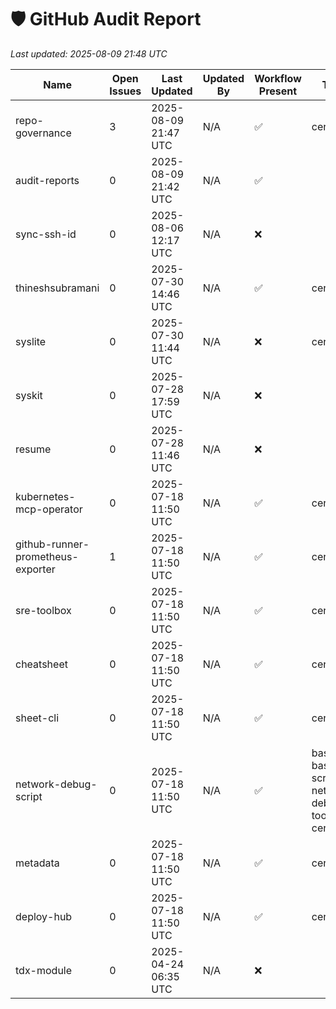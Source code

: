 # 🛡️ GitHub Audit Report

_Last updated: 2025-08-09 21:48 UTC_

| Name | Open Issues | Last Updated | Updated By | Workflow Present | Topics | Branch |
|------|-------------|--------------|------------|------------------|--------|--------|
| repo-governance | 3 | 2025-08-09 21:47 UTC | N/A | ✅ | certified | main |
| audit-reports | 0 | 2025-08-09 21:42 UTC | N/A | ✅ |  | main |
| sync-ssh-id | 0 | 2025-08-06 12:17 UTC | N/A | ❌ |  | main |
| thineshsubramani | 0 | 2025-07-30 14:46 UTC | N/A | ✅ | certified | master |
| syslite | 0 | 2025-07-30 11:44 UTC | N/A | ❌ | certified | main |
| syskit | 0 | 2025-07-28 17:59 UTC | N/A | ❌ |  | main |
| resume | 0 | 2025-07-28 11:46 UTC | N/A | ❌ |  | main |
| kubernetes-mcp-operator | 0 | 2025-07-18 11:50 UTC | N/A | ✅ | certified | main |
| github-runner-prometheus-exporter | 1 | 2025-07-18 11:50 UTC | N/A | ✅ | certified | main |
| sre-toolbox | 0 | 2025-07-18 11:50 UTC | N/A | ✅ | certified | main |
| cheatsheet | 0 | 2025-07-18 11:50 UTC | N/A | ✅ | certified | main |
| sheet-cli | 0 | 2025-07-18 11:50 UTC | N/A | ✅ | certified | main |
| network-debug-script | 0 | 2025-07-18 11:50 UTC | N/A | ✅ | bash, bash-script, network-debugging, toolbox, certified | main |
| metadata | 0 | 2025-07-18 11:50 UTC | N/A | ✅ | certified | main |
| deploy-hub | 0 | 2025-07-18 11:50 UTC | N/A | ✅ | certified | main |
| tdx-module | 0 | 2025-04-24 06:35 UTC | N/A | ❌ |  | tdx_1.5 |
